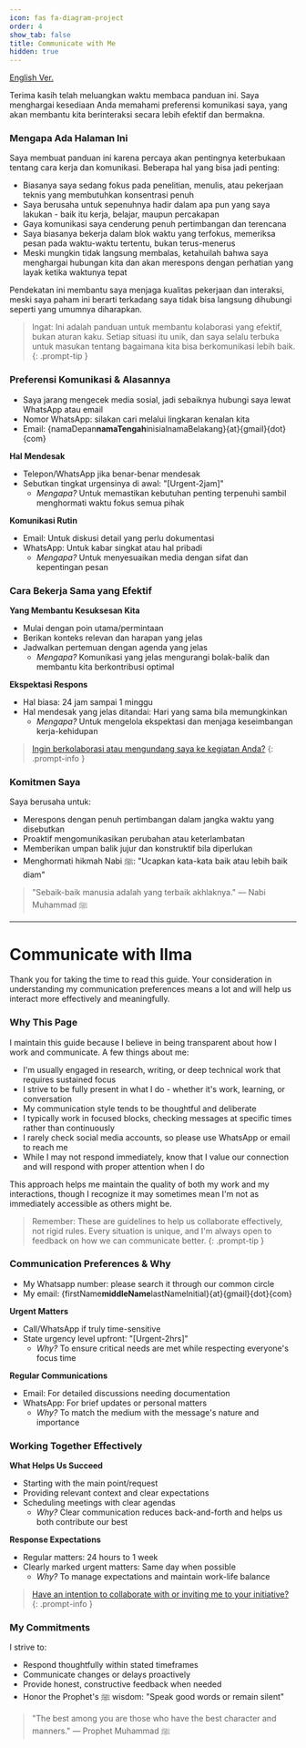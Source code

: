 ```yaml
---
icon: fas fa-diagram-project
order: 4
show_tab: false
title: Communicate with Me
hidden: true
---
```


[English Ver.](#communicate-with-ilma)

Terima kasih telah meluangkan waktu membaca panduan ini. Saya menghargai kesediaan Anda memahami preferensi komunikasi saya, yang akan membantu kita berinteraksi secara lebih efektif dan bermakna.

### Mengapa Ada Halaman Ini

Saya membuat panduan ini karena percaya akan pentingnya keterbukaan tentang cara kerja dan komunikasi. Beberapa hal yang bisa jadi penting:

- Biasanya saya sedang fokus pada penelitian, menulis, atau pekerjaan teknis yang membutuhkan konsentrasi penuh
- Saya berusaha untuk sepenuhnya hadir dalam apa pun yang saya lakukan - baik itu kerja, belajar, maupun percakapan
- Gaya komunikasi saya cenderung penuh pertimbangan dan terencana
- Saya biasanya bekerja dalam blok waktu yang terfokus, memeriksa pesan pada waktu-waktu tertentu, bukan terus-menerus
- Meski mungkin tidak langsung membalas, ketahuilah bahwa saya menghargai hubungan kita dan akan merespons dengan perhatian yang layak ketika waktunya tepat

Pendekatan ini membantu saya menjaga kualitas pekerjaan dan interaksi, meski saya paham ini berarti terkadang saya tidak bisa langsung dihubungi seperti yang umumnya diharapkan.

> Ingat: Ini adalah panduan untuk membantu kolaborasi yang efektif, bukan aturan kaku. Setiap situasi itu unik, dan saya selalu terbuka untuk masukan tentang bagaimana kita bisa berkomunikasi lebih baik.
{: .prompt-tip }

### Preferensi Komunikasi & Alasannya

- Saya jarang mengecek media sosial, jadi sebaiknya hubungi saya lewat WhatsApp atau email
- Nomor WhatsApp: silakan cari melalui lingkaran kenalan kita
- Email: {namaDepan**namaTengah**inisialnamaBelakang}{at}{gmail}{dot}{com}

**Hal Mendesak**
- Telepon/WhatsApp jika benar-benar mendesak
- Sebutkan tingkat urgensinya di awal: "[Urgent-2jam]"
  - *Mengapa?* Untuk memastikan kebutuhan penting terpenuhi sambil menghormati waktu fokus semua pihak

**Komunikasi Rutin**
- Email: Untuk diskusi detail yang perlu dokumentasi
- WhatsApp: Untuk kabar singkat atau hal pribadi
  - *Mengapa?* Untuk menyesuaikan media dengan sifat dan kepentingan pesan

### Cara Bekerja Sama yang Efektif

**Yang Membantu Kesuksesan Kita**
- Mulai dengan poin utama/permintaan
- Berikan konteks relevan dan harapan yang jelas
- Jadwalkan pertemuan dengan agenda yang jelas
  - *Mengapa?* Komunikasi yang jelas mengurangi bolak-balik dan membantu kita berkontribusi optimal

**Ekspektasi Respons**
- Hal biasa: 24 jam sampai 1 minggu
- Hal mendesak yang jelas ditandai: Hari yang sama bila memungkinkan
  - *Mengapa?* Untuk mengelola ekspektasi dan menjaga keseimbangan kerja-kehidupan

> [Ingin berkolaborasi atau mengundang saya ke kegiatan Anda?](/collaborate)
{: .prompt-info }

### Komitmen Saya

Saya berusaha untuk:
- Merespons dengan penuh pertimbangan dalam jangka waktu yang disebutkan
- Proaktif mengomunikasikan perubahan atau keterlambatan
- Memberikan umpan balik jujur dan konstruktif bila diperlukan
- Menghormati hikmah Nabi ﷺ: "Ucapkan kata-kata baik atau lebih baik diam"

> "Sebaik-baik manusia adalah yang terbaik akhlaknya." — Nabi Muhammad ﷺ

---

# Communicate with Ilma

Thank you for taking the time to read this guide. Your consideration in understanding my communication preferences means a lot and will help us interact more effectively and meaningfully.


### Why This Page

I maintain this guide because I believe in being transparent about how I work and communicate. A few things about me:

- I'm usually engaged in research, writing, or deep technical work that requires sustained focus
- I strive to be fully present in what I do - whether it's work, learning, or conversation
- My communication style tends to be thoughtful and deliberate
- I typically work in focused blocks, checking messages at specific times rather than continuously
- I rarely check social media accounts, so please use WhatsApp or email to reach me
- While I may not respond immediately, know that I value our connection and will respond with proper attention when I do

This approach helps me maintain the quality of both my work and my interactions, though I recognize it may sometimes mean I'm not as immediately accessible as others might be.

> Remember: These are guidelines to help us collaborate effectively, not rigid rules. Every situation is unique, and I'm always open to feedback on how we can communicate better.
{: .prompt-tip }

### Communication Preferences & Why

- My Whatsapp number: please search it through our common circle
- My email: {firstName**middleName**lastNameInitial}{at}{gmail}{dot}{com}

**Urgent Matters**
- Call/WhatsApp if truly time-sensitive
- State urgency level upfront: "[Urgent-2hrs]"
  - *Why?* To ensure critical needs are met while respecting everyone's focus time

**Regular Communications**
- Email: For detailed discussions needing documentation
- WhatsApp: For brief updates or personal matters
  - *Why?* To match the medium with the message's nature and importance

### Working Together Effectively

**What Helps Us Succeed**
- Starting with the main point/request
- Providing relevant context and clear expectations
- Scheduling meetings with clear agendas
  - *Why?* Clear communication reduces back-and-forth and helps us both contribute our best

**Response Expectations**
- Regular matters: 24 hours to 1 week
- Clearly marked urgent matters: Same day when possible
  - *Why?* To manage expectations and maintain work-life balance

> [Have an intention to collaborate with or inviting me to your initiative?](/collaborate)
{: .prompt-info }

### My Commitments

I strive to:
- Respond thoughtfully within stated timeframes
- Communicate changes or delays proactively
- Provide honest, constructive feedback when needed
- Honor the Prophet's ﷺ wisdom: "Speak good words or remain silent"


> "The best among you are those who have the best character and manners." — Prophet Muhammad ﷺ
